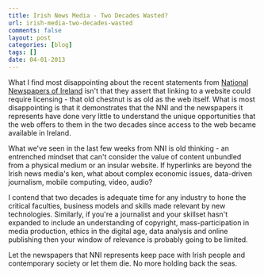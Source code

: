 ```yaml
---
title: Irish News Media - Two Decades Wasted?
url: irish-media-two-decades-wasted
comments: false
layout: post
categories: [blog]
tags: []
date: 04-01-2013
---
```

What I find most disappointing about the recent statements from <a href="http://www.nni.ie/v2/broad/portal.php?content=../_includes/prportal.php&date=4th%20Jan%202013&year=2013">National Newspapers of Ireland</a> isn't that they assert that linking to a website could require licensing - that old chestnut is as old as the web itself. What is most disappointing is that it demonstrates that the NNI and the newspapers it represents have done very little to understand the unique opportunities that the web offers to them in the two decades since access to the web became available in Ireland. 

What we've seen in the last few weeks from NNI is old thinking -  an entrenched mindset that can't consider the value of content unbundled from a physical medium or an insular website. If hyperlinks are beyond the Irish news media's ken, what about complex economic issues, data-driven journalism, mobile computing, video, audio?

I contend that two decades is adequate time for any industry to hone the critical faculties, business models and skills made relevant by new technologies. Similarly, if you're a journalist and your skillset hasn't expanded to include an understanding of copyright, mass-participation in media production, ethics in the digital age, data analysis and online publishing then your window of relevance is probably going to be limited. 

Let the newspapers that NNI represents keep pace with Irish people and contemporary society or let them die. No more holding back the seas.

